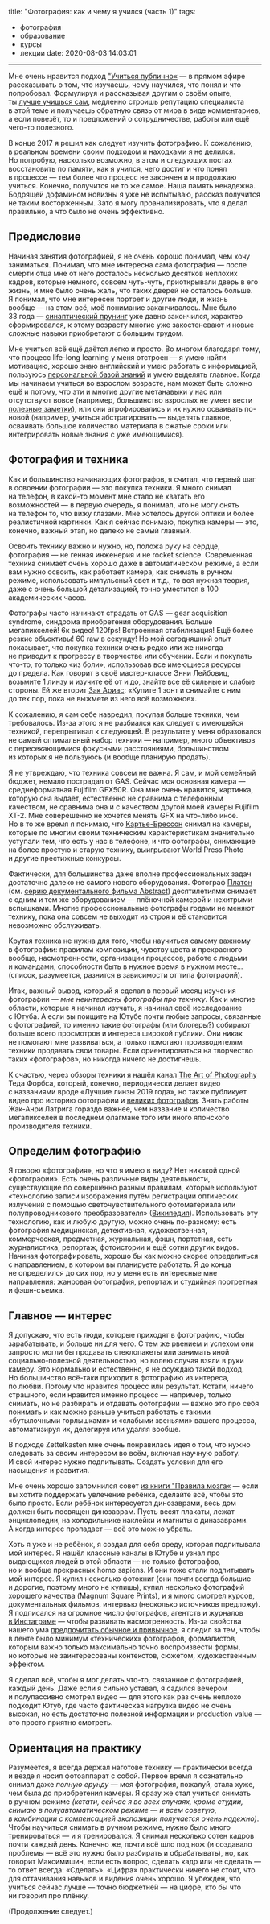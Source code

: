 title: "Фотография: как и чему я учился (часть 1)"
tags:
  - фотография
  - образование
  - курсы
  - лекции
date: 2020-08-03 14:03:01
---

Мне очень нравится подход [&quot;Учиться публично&laquo;](https://verbaltovisual.mn.co/plans/40059)&nbsp;&mdash; в&nbsp;прямом эфире рассказывать о&nbsp;том, что изучаешь, чему научился, что понял и&nbsp;что попробовал. Формулируя и&nbsp;рассказывая другим о&nbsp;своём опыте, ты&nbsp;[лучше учишься сам](https://ru.wikipedia.org/wiki/%D0%A3%D1%87%D0%B5%D0%BD%D0%B8%D0%B5_%D1%87%D0%B5%D1%80%D0%B5%D0%B7_%D0%BE%D0%B1%D1%83%D1%87%D0%B5%D0%BD%D0%B8%D0%B5), медленно строишь репутацию специалиста в&nbsp;этой теме и&nbsp;получаешь обратную связь от&nbsp;мира в&nbsp;виде комментариев, а&nbsp;если повезёт, то&nbsp;и&nbsp;предложений о&nbsp;сотрудничестве, работы или ещё чего-то полезного.

В&nbsp;конце 2017&nbsp;я решил как следует изучить фотографию. К&nbsp;сожалению, в&nbsp;реальном времени своим подходом и&nbsp;находками я&nbsp;не&nbsp;делился. Но&nbsp;попробую, насколько возможно, в&nbsp;этом и&nbsp;следующих постах восстановить по&nbsp;памяти, как я&nbsp;учился, чего достиг и&nbsp;что понял в&nbsp;процессе&nbsp;&mdash; тем более что процесс не&nbsp;закончен и&nbsp;я&nbsp;продолжаю учиться. Конечно, получится не&nbsp;то&nbsp;же самое. Наша память ненадежна. Бодрящей дофамином новизны я&nbsp;уже не&nbsp;испытываю, рассказ получится не&nbsp;таким восторженным. Зато я&nbsp;могу проанализировать, что я&nbsp;делал правильно, а&nbsp;что было не&nbsp;очень эффективно.


## Предисловие

Начиная занятия фотографией, я&nbsp;не&nbsp;очень хорошо понимал, чем хочу заниматься. Понимал, что мне интересна сама фотография&nbsp;&mdash; после смерти отца мне от&nbsp;него досталось несколько десятков неплохих кадров, которые немного, совсем чуть-чуть, приоткрывали дверь в&nbsp;его жизнь, и&nbsp;мне было очень жаль, что таких дверей не&nbsp;осталось больше. Я&nbsp;понимал, что мне интересен портрет и&nbsp;другие люди, и&nbsp;жизнь вообще&nbsp;&mdash; на&nbsp;этом всё, моё понимание заканчивалось. Мне было 33&nbsp;года&nbsp;&mdash; [синаптический прунинг](https://ru.wikipedia.org/wiki/%D0%A1%D0%B8%D0%BD%D0%B0%D0%BF%D1%82%D0%B8%D1%87%D0%B5%D1%81%D0%BA%D0%B8%D0%B9_%D0%BF%D1%80%D1%83%D0%BD%D0%B8%D0%BD%D0%B3) уже давно закончился, характер сформировался, к&nbsp;этому возрасту многие уже закостеневают и&nbsp;новые сложные навыки приобретают с&nbsp;большим трудом. 

Мне учиться всё ещё даётся легко и&nbsp;просто. Во&nbsp;многом благодаря тому, что процесс life-long learning у&nbsp;меня отстроен&nbsp;&mdash; я&nbsp;умею найти мотивацию, хорошо знаю английский и&nbsp;умею работать с&nbsp;информацией, пользуюсь [персональной базой знаний](https://glebkalinin.ru/thinking-tools/) и&nbsp;умею выделять главное. Когда мы&nbsp;начинаем учиться во&nbsp;взрослом возрасте, нам может быть сложно ещё и&nbsp;потому, что эти и&nbsp;многие другие метанавыки у&nbsp;нас или отсутствуют вовсе (например, большинство взрослых не&nbsp;умеет вести [полезные заметки](/thinking-tools/)), или они атрофировались и&nbsp;их&nbsp;нужно осваивать по-новой (например, учиться абстрагировать&nbsp;&mdash; выделять главное, осваивать большое количество материала в&nbsp;сжатые сроки или интегрировать новые знания с&nbsp;уже имеющимися).



## Фотография и&nbsp;техника

Как и&nbsp;большинство начинающих фотографов, я&nbsp;считал, что первый шаг в&nbsp;освоении фотографии&nbsp;&mdash; это покупка техники. Я&nbsp;много снимал на&nbsp;телефон, в&nbsp;какой-то момент мне стало не&nbsp;хватать его возможностей&nbsp;&mdash; в&nbsp;первую очередь, я&nbsp;понимал, что не&nbsp;могу снять на&nbsp;телефон&nbsp;то, что вижу глазами. Мне хотелось другой оптики и&nbsp;более реалистичной картинки. Как я&nbsp;сейчас понимаю, покупка камеры&nbsp;&mdash; это, конечно, важный этап, но&nbsp;далеко не&nbsp;самый главный. 

Освоить технику важно и&nbsp;нужно, но, положа руку на&nbsp;сердце, фотография&nbsp;&mdash; не&nbsp;генная инженерия и&nbsp;не&nbsp;rocket science. Современная техника снимает очень хорошо даже в&nbsp;автоматическом режиме, а&nbsp;если вам нужно освоить, как работает камера, как снимать в&nbsp;ручном режиме, использовать импульсный свет и&nbsp;т.д., то&nbsp;вся нужная теория, даже с&nbsp;очень большой детализацией, точно уместится в&nbsp;100 академических часов.

Фотографы часто начинают страдать от&nbsp;GAS&nbsp;&mdash; gear acquisition syndrome, синдрома приобретения оборудования. Больше мегапикселей! 6к&nbsp;видео! 120fps! Встроенная стабилизация! Ещё более резкие объективы! 60&nbsp;raw в&nbsp;секунду! Но&nbsp;мой сегодняшний опыт показывает, что покупка техники очень редко или&nbsp;же никогда не&nbsp;приводит к&nbsp;прогрессу в&nbsp;творчестве или обучении. Если и&nbsp;покупать что-то, то&nbsp;только &laquo;из&nbsp;боли&raquo;, использовав все имеющиеся ресурсы до&nbsp;предела. Как говорит в&nbsp;своё мастер-классе Энни Лейбовиц, возьмите 1&nbsp;линзу и&nbsp;изучите её&nbsp;от&nbsp;и&nbsp;до, знайте все её&nbsp;сильные и&nbsp;слабые стороны. Ей&nbsp;же вторит [Зак Ариас](https://www.zackarias.com/): &laquo;Купите 1&nbsp;зонт и&nbsp;снимайте с&nbsp;ним до&nbsp;тех пор, пока не&nbsp;выжмете из&nbsp;него всё возможное&raquo;.

К&nbsp;сожалению, я&nbsp;сам себе навредил, покупая больше техники, чем требовалось. Из-за этого я&nbsp;не&nbsp;разбиался как следует с&nbsp;имеющейся техникой, перепрыгивал к&nbsp;следующей. В&nbsp;результате у&nbsp;меня образовался не&nbsp;самый оптимальный набор техники&nbsp;&mdash; например, много объективов с&nbsp;пересекающимися фокусными расстояниями, большинством из&nbsp;которых я&nbsp;не&nbsp;пользуюсь (и&nbsp;вообще планирую продать).

Я&nbsp;не&nbsp;утвреждаю, что техника совсем не&nbsp;важна. Я&nbsp;сам, и&nbsp;мой семейный бюджет, немало пострадал от&nbsp;GAS. Сейчас моя основная камера&nbsp;&mdash; среднеформатная Fujifilm GFX50R. Она мне очень нравится, картинка, которую она выдаёт, естественно не&nbsp;сравнима с&nbsp;телефонным качеством, не&nbsp;сравнима она и&nbsp;с&nbsp;качеством другой моей камеры Fujifilm XT-2. Мне соверешенно не&nbsp;хочется менять GFX на&nbsp;что-либо иное. Но&nbsp;в&nbsp;то&nbsp;же время я&nbsp;понимаю, что [Картье-Брессон](https://ru.wikipedia.org/wiki/%D0%9A%D0%B0%D1%80%D1%82%D1%8C%D0%B5-%D0%91%D1%80%D0%B5%D1%81%D1%81%D0%BE%D0%BD,_%D0%90%D0%BD%D1%80%D0%B8) снимал на&nbsp;камеры, которые по&nbsp;многим своим техническим характеристикам значительно уступали тем, что есть у&nbsp;нас в&nbsp;телефоне, и&nbsp;что фотографы, снимающие на&nbsp;более простую и&nbsp;старую технику, выигрывают World Press Photo и&nbsp;другие престижные конкурсы.

Фактически, для большинства даже вполне профессиональных задач достаточно далеко не&nbsp;самого нового оборудования. Фотограф [Платон](http://www.platonphoto.com/) (см. [серию документального фильма Abstract](https://www.youtube.com/watch?v=BDpqt-haLLM)) десятилетиями снимает с&nbsp;одним и&nbsp;тем&nbsp;же оборудованием&nbsp;&mdash; плёночной камерой и&nbsp;нехитрыми вспышками. Многие профессиональные фотографы годами не&nbsp;меняют технику, пока она совсем не&nbsp;выходит из&nbsp;строя и&nbsp;её&nbsp;становится невозможно обслуживать. 

Крутая техника не&nbsp;нужна для того, чтобы научиться самому важному в&nbsp;фотографии: правилам композиции, чувству цвета и&nbsp;прекрасного вообще, насмотренности, организации процессов, работе с&nbsp;людьми и&nbsp;командами, способности быть в&nbsp;нужное время в&nbsp;нужном месте... (список, разумеется, разнится в&nbsp;зависимости от&nbsp;типа фотографий).

Итак, важный вывод, который я&nbsp;сделал в&nbsp;первый месяц изучения фотографии&nbsp;&mdash; *мне неинтересны фотографы про технику*. Как и&nbsp;многие области, которые я&nbsp;начинал изучать, я&nbsp;начинал своё исследование с&nbsp;Ютуба. А&nbsp;если вы&nbsp;поищите на&nbsp;Ютубе почти любые запросы, связанные с&nbsp;фотографией, то&nbsp;именно такие фотографы (или блогеры?) собирают больше всего просмотров и&nbsp;интереса широкой публики. Они никак не&nbsp;помогают мне развиваться, а&nbsp;только помогают производителям техники продавать свои товары. Если ориентироваться на&nbsp;творчество таких &laquo;фотографов&raquo;, но&nbsp;никогда ничего не&nbsp;достигнешь.

К&nbsp;счастью, через обзоры техники я&nbsp;нашёл канал [The Art of&nbsp;Photography](https://www.youtube.com/user/theartofphotography) Теда Форбса, который, конечно, периодически делает видео с&nbsp;названиями вроде &laquo;Лучшие линзы 2019&nbsp;года&raquo;, но&nbsp;также публикует видео про историю фотографии&nbsp;и [великих фотографов](https://www.youtube.com/playlist?list=PLGEE7pGLuppS6Wn-FHetQPfo0QbeDiTYe). Знать работы Жак-Анри Латрига гораздо важнее, чем название и&nbsp;количество мегапикселей в&nbsp;последнем флагмане того или иного японского производителя техники.


## Определим фотографию

Я&nbsp;говорю &laquo;фотография&raquo;, но&nbsp;что я&nbsp;имею в&nbsp;виду? Нет никакой одной &laquo;фотографии&raquo;. Есть очень различные виды деятельности, существующие по&nbsp;совершенно разным правилам, которые используют &laquo;технологию записи изображения путём регистрации оптических излучений с&nbsp;помощью светочувствительного фотоматериала или полупроводникового преобразователя&raquo; ([Википедия](https://ru.wikipedia.org/wiki/%D0%A4%D0%BE%D1%82%D0%BE%D0%B3%D1%80%D0%B0%D1%84%D0%B8%D1%8F)). Использовать эту технологию, как и&nbsp;любую другую, можно очень по-разному: есть фотография медицинская, детективная, художественная, коммерческая, предметная, журнальная, фэшн, портетная, есть журналистика, репортаж, фотоистории и&nbsp;ещё сотни других видов. Начиная фотографировать, хорошо&nbsp;бы как можно скорее определиться с&nbsp;направлением, в&nbsp;котором вы&nbsp;планируете работать. Я&nbsp;до&nbsp;конца не&nbsp;определился до&nbsp;сих пор, но&nbsp;у&nbsp;меня есть интересные мне направления: жанровая фотография, репортаж и&nbsp;студийная портретная и&nbsp;фэшн-съемка.


## Главное&nbsp;&mdash; интерес

Я&nbsp;допускаю, что есть люди, которые приходят в&nbsp;фотографию, чтобы зарабатывать, и&nbsp;больше ни&nbsp;для чего. С&nbsp;тем&nbsp;же рвением и&nbsp;успехом они запросто могли&nbsp;бы продавать стеклопакеты или занимать иной социально-полезной деятельностью, но&nbsp;волею случая взяли в&nbsp;руки камеру. Это нормально и&nbsp;естественно, я&nbsp;не&nbsp;осуждаю такой подход. Но&nbsp;большинство всё-таки приходит в&nbsp;фотографию из&nbsp;интереса, по&nbsp;любви. Потому что нравится процесс или результат. Кстати, ничего страшного, если нравится именно процесс&nbsp;&mdash; например, только снимать, но&nbsp;не&nbsp;разбирать и&nbsp;отдавать фотографии&nbsp;&mdash; важно это про себя понимать и&nbsp;как можно раньше учиться работать с&nbsp;такими &laquo;бутылочными горлышками&raquo; и&nbsp;&laquo;слабыми звеньями&raquo; вашего процесса, автоматизируя&nbsp;их, делегируя или удаляя вообще. 

В&nbsp;подходе Zettelkasten мне очень понравилась идея о&nbsp;том, что нужно следовать за&nbsp;своим интересом во&nbsp;всём, включая научную работу. И&nbsp;свой интерес нужно подпитывать. Создать условия для его насыщения и&nbsp;развития. 

Мне очень хорошо запомнился совет [из&nbsp;книги &quot;Правила мозга&laquo;](/brain-rules-and-publishing/)&nbsp;&mdash; если вы&nbsp;хотите поддержать увлечение ребёнка, сделайте всё, чтобы это было просто. Если ребёнок интересуется динозаврами, весь дом должен быть посвящен динозаврам. Пусть весят плакаты, лежат энциклопедии, на&nbsp;холодильнике наклейки и&nbsp;магниты с&nbsp;диназаврами. А&nbsp;когда интерес пропадает&nbsp;&mdash; всё это можно убрать.

Хоть я&nbsp;уже и&nbsp;не&nbsp;ребёнок, я&nbsp;создал для себя среду, которая подпитывала мой интерес. Я&nbsp;нашёл классные каналы в&nbsp;Ютубе и&nbsp;узнал про выдающихся людей в&nbsp;этой области&nbsp;&mdash; не&nbsp;только фотографов, но&nbsp;и&nbsp;вообще прекрасных homo sapiens. И&nbsp;они тоже стали подпитывать мой интерес. Я&nbsp;купил несколько фотокниг (они почти всегда большие и&nbsp;дорогие, поэтому много не&nbsp;купишь), купил несколько фотографий хорошего качества (Magnum Square Prints), и&nbsp;я&nbsp;много смотрел курсов, документальных фильмов, интервью (несколько источников предложу). Я&nbsp;подписался на&nbsp;огромное число фотографов, агентств и&nbsp;журналов [в&nbsp;Инстаграме](https://instagram.com/glebkalinin)&nbsp;&mdash; чтобы развивать насмотренность. Из-за свойства нашего ума [предпочитать обычное и&nbsp;привычное](https://glebkalinin.ru/vincent-icke-koinophilia/), я&nbsp;следил за&nbsp;тем, чтобы в&nbsp;ленте было минимум &laquo;технических&raquo; фотографов, формалистов, которым важно только максимально точно воспроизвести формы, но&nbsp;которые не&nbsp;заинтересованы контекстов, сюжетом, художественным эффектом. 

Я&nbsp;сделал всё, чтобы я&nbsp;мог делать что-то, связанное с&nbsp;фотографией, каждый день. Даже если я&nbsp;сильно уставал, я&nbsp;садился вечером и&nbsp;полупассивно смотрел видео&nbsp;&mdash; для этого как раз очень неплохо подходит Ютуб, где часто фактическая нагрузка видео не&nbsp;очень высокая, но&nbsp;есть достаточно полезной информации и&nbsp;production value&nbsp;&mdash; это просто приятно смотреть.

## Ориентация на&nbsp;практику

Разумеется, я&nbsp;всегда держал наготове технику&nbsp;&mdash; практически всегда и&nbsp;везде я&nbsp;носил фотоаппарат с&nbsp;собой. Первое время я&nbsp;сознательно снимал даже *полную ерунду*&nbsp;&mdash; моя фотография, пожалуй, стала хуже, чем была до&nbsp;приобретения камеры. Я&nbsp;сразу&nbsp;же стал учиться снимать в&nbsp;ручном режиме *(кстати, сейчас я&nbsp;во&nbsp;всех случаях, кроме студии, снимаю в&nbsp;полуавтоматическом режиме&nbsp;&mdash; и&nbsp;всем советую, в&nbsp;комбинации с&nbsp;компенсацией экспозиции получается очень надежно)*. Чтобы научиться снимать в&nbsp;ручном режиме, нужно было много тренироваться&nbsp;&mdash; и&nbsp;я&nbsp;тренировался. Я&nbsp;снимал несколько сотен кадров почти каждый день. Конечно&nbsp;же, почти всё шло под нож (и&nbsp;создавало проблемы&nbsp;&mdash; всё это нужно было разбирать и&nbsp;обрабатывать), но, как говорит Максимишин, если есть вопрос, сделать кадр или не&nbsp;сделать&nbsp;&mdash; то&nbsp;ответ всегда: &laquo;Сделать&raquo;. &laquo;Цифра&raquo; практически ничего не&nbsp;стоит, что для оттачивания навыков и&nbsp;видения очень хорошо. Я&nbsp;убежден, что учиться сейчас лучше&nbsp;&mdash; точно бюджетней&nbsp;&mdash; на&nbsp;цифре, кто&nbsp;бы что ни&nbsp;говорил про плёнку.

(Продолжение следует.)